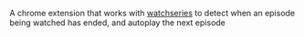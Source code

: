 A chrome extension that works with [watchseries](https://www1.swatchseries.to) to detect when an episode being watched has ended, and autoplay the next episode